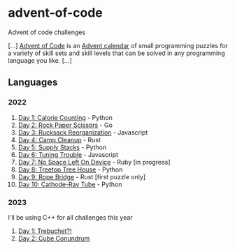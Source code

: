# advent-of-code
Advent of code challenges

[...]
[Advent of Code](https://adventofcode.com/2022/about) is an [Advent calendar](https://en.wikipedia.org/wiki/Advent_calendar) of small programming puzzles for a variety of skill sets and skill levels that can be solved in any programming language you like.
[...]

## Languages

### 2022

1. [Day 1: Calorie Counting](https://github.com/lazaromenezes/advent-of-code/tree/main/2022/01) - Python
2. [Day 2: Rock Paper Scissors](https://github.com/lazaromenezes/advent-of-code/tree/main/2022/02) - Go
3. [Day 3: Rucksack Reorganization](https://github.com/lazaromenezes/advent-of-code/tree/main/2022/03) - Javascript
4. [Day 4: Camp Cleanup](https://github.com/lazaromenezes/advent-of-code/tree/main/2022/04) - Rust
5. [Day 5: Supply Stacks](https://github.com/lazaromenezes/advent-of-code/tree/main/2022/05) - Python
6. [Day 6: Tuning Trouble](https://github.com/lazaromenezes/advent-of-code/tree/main/2022/06) - Javascript
7. [Day 7: No Space Left On Device](https://github.com/lazaromenezes/advent-of-code/tree/main/2022/07) - Ruby [in progress]
8. [Day 8: Treetop Tree House](https://github.com/lazaromenezes/advent-of-code/tree/main/2022/08) - Python
9. [Day 9: Rope Bridge](https://github.com/lazaromenezes/advent-of-code/tree/main/2022/09) - Rust [first puzzle only]
10. [Day 10: Cathode-Ray Tube](https://github.com/lazaromenezes/advent-of-code/tree/main/2022/10) - Python

### 2023

I'll be using C++ for all challenges this year

1. [Day 1: Trebuchet?!](https://github.com/lazaromenezes/advent-of-code/tree/main/2023/01)
1. [Day 2: Cube Conundrum](https://github.com/lazaromenezes/advent-of-code/tree/main/2023/02)
